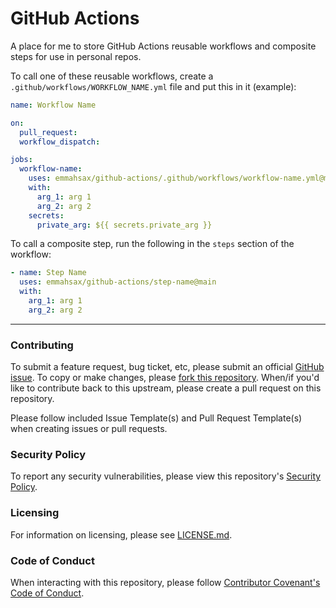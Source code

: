 # GitHub Actions

A place for me to store GitHub Actions reusable workflows and composite steps for use in personal repos.

To call one of these reusable workflows, create a `.github/workflows/WORKFLOW_NAME.yml` file and put this in it (example):

```yaml
name: Workflow Name

on:
  pull_request:
  workflow_dispatch:

jobs:
  workflow-name:
    uses: emmahsax/github-actions/.github/workflows/workflow-name.yml@main
    with:
      arg_1: arg 1
      arg_2: arg 2
    secrets:
      private_arg: ${{ secrets.private_arg }}
```

To call a composite step, run the following in the `steps` section of the workflow:

```yaml
- name: Step Name
  uses: emmahsax/github-actions/step-name@main
  with:
    arg_1: arg 1
    arg_2: arg 2
```

---

### Contributing

To submit a feature request, bug ticket, etc, please submit an official [GitHub issue](https://github.com/emmahsax/github-actions/issues/new). To copy or make changes, please [fork this repository](https://github.com/emmahsax/github-actions/fork). When/if you'd like to contribute back to this upstream, please create a pull request on this repository.

Please follow included Issue Template(s) and Pull Request Template(s) when creating issues or pull requests.

### Security Policy

To report any security vulnerabilities, please view this repository's [Security Policy](https://github.com/emmahsax/github-actions/security/policy).

### Licensing

For information on licensing, please see [LICENSE.md](https://github.com/emmahsax/github-actions/blob/main/LICENSE.md).

### Code of Conduct

When interacting with this repository, please follow [Contributor Covenant's Code of Conduct](https://contributor-covenant.org).
